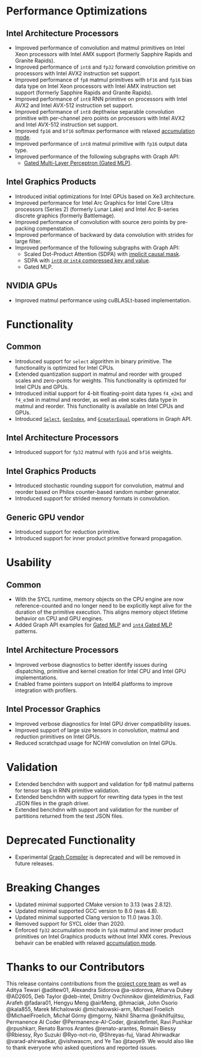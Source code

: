 # Performance Optimizations

## Intel Architecture Processors
  * Improved performance of convolution and matmul primitives on Intel Xeon processors with Intel AMX support (formerly Sapphire Rapids and Granite Rapids).
  * Improved performance of `int8` and `fp32` forward convolution primitive on processors with Intel AVX2 instruction set support.
  * Improved performance of `fp8` matmul primitives with `bf16` and `fp16` bias data type on Intel Xeon processors with Intel AMX instruction set support (formerly Sapphire Rapids and Granite Rapids).
  * Improved performance of `int8` RNN primitive on processors with Intel AVX2 and Intel AVX-512 instruction set support.
  * Improved performance of `int8` depthwise separable convolution primitive with per-channel zero points on processors with Intel AVX2 and Intel AVX-512 instruction set support.
  * Improved `fp16` and `bf16` softmax performance with relaxed [accumulation mode].
  * Improved performance of `int8` matmul primitive with `fp16` output data type.
  * Improved performance of the following subgraphs with Graph API:
    * [Gated Multi-Layer Perceptron (Gated MLP)].

[accumulation mode]: https://oneapi-src.github.io/oneDNN/dev_guide_attributes_accumulation_mode.html#doxid-dev-guide-attributes-accumulation-mode

## Intel Graphics Products
  * Introduced initial optimizations for Intel GPUs based on Xe3 architecture.
  * Improved performance for Intel Arc Graphics for Intel Core Ultra processors (Series 2) (formerly Lunar Lake) and Intel Arc B-series discrete graphics (formerly Battlemage).
  * Improved performance of convolution with source zero points by pre-packing compenstation.
  * Improved performance of backward by data convolution with strides for large filter.
  * Improved performance of the following subgraphs with Graph API:
    * Scaled Dot-Product Attention (SDPA) with [implicit causal mask].
    * SDPA with [`int8` or `int4` compressed key and value].
    * Gated MLP.

[implicit causal mask]: https://oneapi-src.github.io/oneDNN/dev_guide_graph_sdpa.html#doxid-dev-guide-graph-sdpa
[`int8` or `int4` compressed key and value]: https://oneapi-src.github.io/oneDNN/dev_guide_graph_sdpa_compressed_kv.html#doxid-dev-guide-graph-sdpa-compressed-kv
[Gated Multi-Layer Perceptron (Gated MLP)]: https://oneapi-src.github.io/oneDNN/dev_guide_graph_gated_mlp.html#doxid-dev-guide-graph-gated-mlp

## NVIDIA GPUs
  * Improved matmul performance using cuBLASLt-based implementation.

# Functionality

## Common
  * Introduced support for `select` algorithm in binary primitive. The functionality is optimized for Intel CPUs.
  * Extended quantization support in matmul and reorder with grouped scales and zero-points for weights. This functionality is optimized for Intel CPUs and GPUs.
  * Introduced initial support for 4-bit floating-point data types `f4_e2m1` and `f4_e3m0` in matmul and reorder, as well as `e8m0` scales data type in matmul and reorder. This functionality is available on Intel CPUs and GPUs.
  * Introduced [`Select`], [`GenIndex`], and [`GreaterEqual`] operations in Graph API.

[`Select`]: https://oneapi-src.github.io/oneDNN/dev_guide_op_select.html
[`GenIndex`]: https://oneapi-src.github.io/oneDNN/dev_guide_op_genindex.html
[`GreaterEqual`]: https://oneapi-src.github.io/oneDNN/dev_guide_op_greaterequal.html

## Intel Architecture Processors
  * Introduced support for `fp32` matmul with `fp16` and `bf16` weights.

## Intel Graphics Products
  * Introduced stochastic rounding support for convolution, matmul and reorder based on Philox counter-based random number generator.
  * Introduced support for strided memory formats in convolution.

## Generic GPU vendor
  * Introduced support for reduction primitive.
  * Introduced support for inner product primitive forward propagation.

# Usability

## Common
  * With the SYCL runtime, memory objects on the CPU engine are now reference-counted and no longer need to be explicitly kept alive for the duration of the primitive execution. This aligns memory object lifetime behavior on CPU and GPU engines.
  * Added Graph API examples for [Gated MLP] and [`int4` Gated MLP] patterns.

[Gated MLP]: https://github.com/oneapi-src/oneDNN/blob/rls-v3.7/examples/graph/gated_mlp.cpp
[`int4` Gated MLP]: https://github.com/oneapi-src/oneDNN/blob/rls-v3.7/examples/graph/gated_mlp_int4.cpp

## Intel Architecture Processors
  * Improved verbose diagnostics to better identify issues during dispatching, primitive and kernel creation for Intel CPU and Intel GPU implementations.
  * Enabled frame pointers support on Intel64 platforms to improve integration with profilers.

## Intel Processor Graphics
  * Improved verbose diagnostics for Intel GPU driver compatibility issues.
  * Improved support of large size tensors in convolution, matmul and reduction primitives on Intel GPUs.
  * Reduced scratchpad usage for NCHW convolution on Intel GPUs.

# Validation
  * Extended benchdnn with support and validation for fp8 matmul patterns for tensor tags in RNN primitive validation.
  * Extended benchdnn with support for rewriting data types in the test JSON files in the graph driver.
  * Extended benchdnn with support and validation for the number of partitions returned from the test JSON files.

# Deprecated Functionality
  * Experimental [Graph Compiler] is deprecated and will be removed in future releases.

[Graph Compiler]: https://oneapi-src.github.io/oneDNN/v3.7/dev_guide_graph_compiler.html

# Breaking Changes
  * Updated minimal supported CMake version to 3.13 (was 2.8.12).
  * Updated minimal supported GCC version to 8.0 (was 4.8).
  * Updated minimal supported Clang version to 11.0 (was 3.0).
  * Removed support for SYCL older than 2020.
  * Enforced `fp32` accumulation mode in `fp16` matmul and inner product primitives on Intel Graphics products without Intel XMX cores. Previous behavir can be enabled with relaxed [accumulation mode].

# Thanks to our Contributors

This release contains contributions from the [project core team] as well as Aditya Tewari @aditew01, Alexandra Sidorova @a-sidorova, Atharva Dubey @AD2605, Deb Taylor @deb-intel, Dmitriy Ovchinnikov @inteldimitrius, Fadi Arafeh @fadara01, Hengyu Meng @airMeng, @hmaciak, John Osorio @kala855, Marek Michalowski @michalowski-arm, Michael Froelich @MichaelFroelich, Michał Górny @mgorny, Nikhil Sharma @nikhilfujitsu, Permanence AI Coder @Permanence-AI-Coder, @raistefintel, Ravi Pushkar @rpushkarr, Renato Barros Arantes @renato-arantes, Romain Biessy @Rbiessy, Ryo Suzuki @Ryo-not-rio, @Shreyas-fuj, Varad Ahirwadkar @varad-ahirwadkar, @vishwascm, and Ye Tao @taoye9. We would also like to thank everyone who asked questions and reported issues.

[project core team]: https://github.com/oneapi-src/oneDNN/blob/rls-v3.7/MAINTAINERS.md
